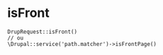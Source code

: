 # isFront

```text
DrupRequest::isFront()
// ou
\Drupal::service('path.matcher')->isFrontPage()
```

